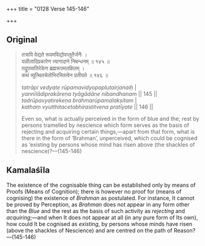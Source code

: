 +++
title = "0128 Verse 145-146"

+++
## Original 
>
> तत्रापि वेद्यते रूपमविद्योपप्लुतैर्जनैः ।  
> यन्नीलादिप्रकारेण त्यागादाने निबन्धनम् ॥ १४५ ॥  
> तद्रूपव्यतिरेकेण ब्रह्मरूपमलक्षितम् ।  
> कथं व्युत्थितचेतोभिरस्तित्वेन प्रतीयते ॥ १४६ ॥ 
>
> *tatrāpi vedyate rūpamavidyopaplutairjanaiḥ* \|  
> *yannīlādiprakāreṇa tyāgādāne nibandhanam* \|\| 145 \|\|  
> *tadrūpavyatirekeṇa brahmarūpamalakṣitam* \|  
> *kathaṃ vyutthitacetobhirastitvena pratīyate* \|\| 146 \|\| 
>
> Even so, what is actually perceived in the form of blue and the; rest by persons tramelled by nescience which form serves as the basis of rejecting and acquiring certain things,—apart from that form, what is there in the form of ‘Brahman’, unperceived, which could be cognised as ‘existing by persons whose mind has risen above (the shackles of nescience)?—(145-146)



## Kamalaśīla

The existence of the cognisable thing can be established only by means of Proofs (Means of Cognition); there is however no proof for (means of cognising) the existence of *Brahman* as postulated. For instance, It cannot be proved by Perception, as *Brahman* does not appear in any form other than the *Blue* and the rest as the basis of such activity as *rejecting* and *acquiring*;—and when It does not appear at all (in any pure form of Its own), how could It be cognised as *existing*, by persons whose minds have risen (above the shackles of Nescience) and are centred on the path of Reason?—(145-146)


